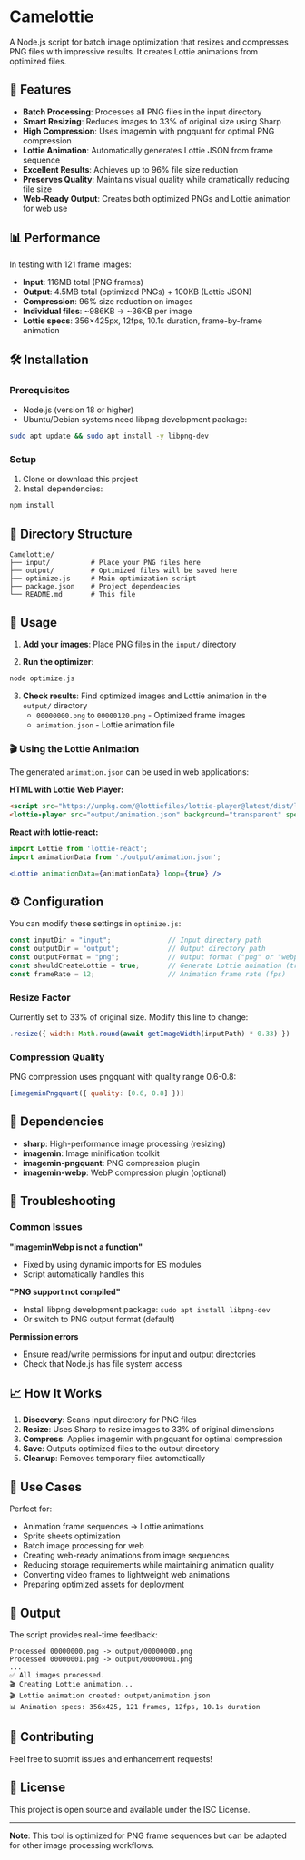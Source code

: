 # Camelottie

A Node.js script for batch image optimization that resizes and compresses PNG files with impressive results. It creates Lottie animations from optimized files.

## 🚀 Features

- **Batch Processing**: Processes all PNG files in the input directory
- **Smart Resizing**: Reduces images to 33% of original size using Sharp
- **High Compression**: Uses imagemin with pngquant for optimal PNG compression
- **Lottie Animation**: Automatically generates Lottie JSON from frame sequence
- **Excellent Results**: Achieves up to 96% file size reduction
- **Preserves Quality**: Maintains visual quality while dramatically reducing file size
- **Web-Ready Output**: Creates both optimized PNGs and Lottie animation for web use

## 📊 Performance

In testing with 121 frame images:
- **Input**: 116MB total (PNG frames)
- **Output**: 4.5MB total (optimized PNGs) + 100KB (Lottie JSON)
- **Compression**: 96% size reduction on images
- **Individual files**: ~986KB → ~36KB per image
- **Lottie specs**: 356×425px, 12fps, 10.1s duration, frame-by-frame animation

## 🛠️ Installation

### Prerequisites

- Node.js (version 18 or higher)
- Ubuntu/Debian systems need libpng development package:

```bash
sudo apt update && sudo apt install -y libpng-dev
```

### Setup

1. Clone or download this project
2. Install dependencies:

```bash
npm install
```

## 📁 Directory Structure

```
Camelottie/
├── input/          # Place your PNG files here
├── output/         # Optimized files will be saved here
├── optimize.js     # Main optimization script
├── package.json    # Project dependencies
└── README.md       # This file
```

## 🎯 Usage

1. **Add your images**: Place PNG files in the `input/` directory

2. **Run the optimizer**:
```bash
node optimize.js
```

3. **Check results**: Find optimized images and Lottie animation in the `output/` directory
   - `00000000.png` to `00000120.png` - Optimized frame images
   - `animation.json` - Lottie animation file

### 🎬 Using the Lottie Animation

The generated `animation.json` can be used in web applications:

**HTML with Lottie Web Player:**
```html
<script src="https://unpkg.com/@lottiefiles/lottie-player@latest/dist/lottie-player.js"></script>
<lottie-player src="output/animation.json" background="transparent" speed="1" loop autoplay></lottie-player>
```

**React with lottie-react:**
```jsx
import Lottie from 'lottie-react';
import animationData from './output/animation.json';

<Lottie animationData={animationData} loop={true} />
```

## ⚙️ Configuration

You can modify these settings in `optimize.js`:

```javascript
const inputDir = "input";              // Input directory path
const outputDir = "output";            // Output directory path  
const outputFormat = "png";            // Output format ("png" or "webp")
const shouldCreateLottie = true;       // Generate Lottie animation (true/false)
const frameRate = 12;                  // Animation frame rate (fps)
```

### Resize Factor
Currently set to 33% of original size. Modify this line to change:
```javascript
.resize({ width: Math.round(await getImageWidth(inputPath) * 0.33) })
```

### Compression Quality
PNG compression uses pngquant with quality range 0.6-0.8:
```javascript
[imageminPngquant({ quality: [0.6, 0.8] })]
```

## 🔧 Dependencies

- **sharp**: High-performance image processing (resizing)
- **imagemin**: Image minification toolkit
- **imagemin-pngquant**: PNG compression plugin
- **imagemin-webp**: WebP compression plugin (optional)

## 🐛 Troubleshooting

### Common Issues

**"imageminWebp is not a function"**
- Fixed by using dynamic imports for ES modules
- Script automatically handles this

**"PNG support not compiled"**
- Install libpng development package: `sudo apt install libpng-dev`
- Or switch to PNG output format (default)

**Permission errors**
- Ensure read/write permissions for input and output directories
- Check that Node.js has file system access

## 📈 How It Works

1. **Discovery**: Scans input directory for PNG files
2. **Resize**: Uses Sharp to resize images to 33% of original dimensions
3. **Compress**: Applies imagemin with pngquant for optimal compression
4. **Save**: Outputs optimized files to the output directory
5. **Cleanup**: Removes temporary files automatically

## 🎨 Use Cases

Perfect for:
- Animation frame sequences → Lottie animations
- Sprite sheets optimization
- Batch image processing for web
- Creating web-ready animations from image sequences
- Reducing storage requirements while maintaining animation quality
- Converting video frames to lightweight web animations
- Preparing optimized assets for deployment

## 📝 Output

The script provides real-time feedback:
```
Processed 00000000.png -> output/00000000.png
Processed 00000001.png -> output/00000001.png
...
✅ All images processed.
🎬 Creating Lottie animation...
🎬 Lottie animation created: output/animation.json
📊 Animation specs: 356x425, 121 frames, 12fps, 10.1s duration
```

## 🤝 Contributing

Feel free to submit issues and enhancement requests!

## 📄 License

This project is open source and available under the ISC License.

---

**Note**: This tool is optimized for PNG frame sequences but can be adapted for other image processing workflows.
